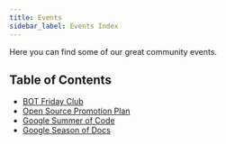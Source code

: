 ```yaml
---
title: Events
sidebar_label: Events Index
---
```


Here you can find some of our great community events.

## Table of Contents

- [BOT Friday Club](bot5/)
- [Open Source Promotion Plan](ospp/)
- [Google Summer of Code](gsoc/)
- [Google Season of Docs](gsod/)
